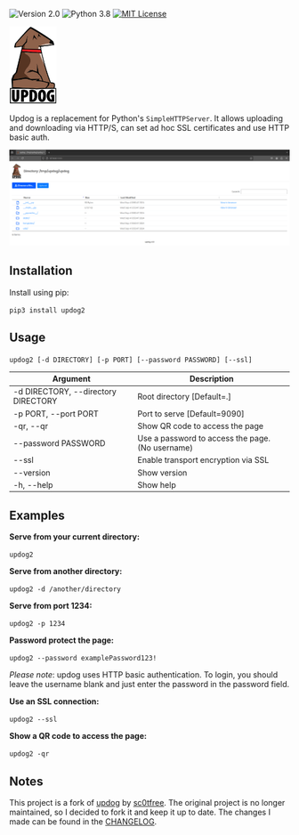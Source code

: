 ![Version 2.0](http://img.shields.io/badge/version-v2.0-green.svg)
![Python 3.8](http://img.shields.io/badge/python-3.10-blue.svg)
[![MIT License](http://img.shields.io/badge/license-MIT%20License-blue.svg)](https://github.com/OBoladeras/updog/blob/master/LICENSE)

<p>
  <img src="https://raw.githubusercontent.com/OBoladeras/updog2/main/updog2/static/images/updog.png" width=85px alt="updog"/>
</p>

Updog is a replacement for Python's `SimpleHTTPServer`. 
It allows uploading and downloading via HTTP/S, 
can set ad hoc SSL certificates and use HTTP basic auth.

<p align="center">
  <img src="https://raw.githubusercontent.com/OBoladeras/updog2/main/updog2/static/images/example.png" alt="Updog screenshot"/>
</p>

## Installation

Install using pip:

`pip3 install updog2`

## Usage

`updog2 [-d DIRECTORY] [-p PORT] [--password PASSWORD] [--ssl]`

| Argument                            | Description                                      |
|-------------------------------------|--------------------------------------------------| 
| -d DIRECTORY, --directory DIRECTORY | Root directory [Default=.]                       | 
| -p PORT, --port PORT                | Port to serve [Default=9090]                     |
| -qr, --qr                           | Show QR code to access the page                  |
| --password PASSWORD                 | Use a password to access the page. (No username) |
| --ssl                               | Enable transport encryption via SSL              |
| --version                           | Show version                                     |
| -h, --help                          | Show help                                        |

## Examples

**Serve from your current directory:**

`updog2`

**Serve from another directory:**

`updog2 -d /another/directory`

**Serve from port 1234:**

`updog2 -p 1234`

**Password protect the page:**

`updog2 --password examplePassword123!`

*Please note*: updog uses HTTP basic authentication.
To login, you should leave the username blank and just
enter the password in the password field.

**Use an SSL connection:**

`updog2 --ssl`

**Show a QR code to access the page:**

`updog2 -qr`


## Notes

This project is a fork of [updog](https://github.com/sc0tfree/updog) by [sc0tfree](https://github.com/sc0tfree).
The original project is no longer maintained, so I decided to fork it and keep it up to date.
The changes I made can be found in the [CHANGELOG](CHANGELOG.md).
